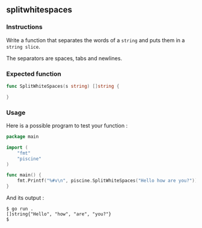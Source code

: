 ## splitwhitespaces

### Instructions

Write a function that separates the words of a `string` and puts them in a `string slice`.

The separators are spaces, tabs and newlines.

### Expected function

```go
func SplitWhiteSpaces(s string) []string {

}
```

### Usage

Here is a possible program to test your function :

```go
package main

import (
	"fmt"
	"piscine"
)

func main() {
	fmt.Printf("%#v\n", piscine.SplitWhiteSpaces("Hello how are you?"))
}
```

And its output :

```console
$ go run .
[]string{"Hello", "how", "are", "you?"}
$
```

